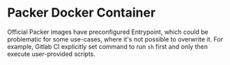 # Packer Docker Container

Official Packer images have preconfigured Entrypoint, which could be problematic for some use-cases, where it's not possible to overwrite it. For example, Gitlab CI explicitly set command to run `sh` first and only then execute user-provided scripts.
